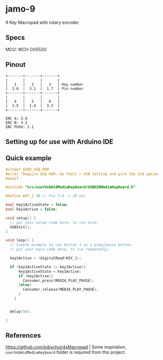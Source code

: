# jamo-9
9 Key Macropad with rotary encoder

## Specs

MCU: WCH CH552G

## Pinout

```
+-------+-------+-------+
|       |       |       |
|   1   |   2   |   3   | Key number
|  3.0  |  3.1  |  1.7  | Pin number
+-------+-------+-------+
|       |       |       |
|   4   |   5   |   6   |
|  1.5  |  1.4  |  3.2  |
+-------+-------+-------+

ENC A: 3.4
ENC B: 3.3
ENC PUSH: 1.1
```

## Setting up for use with Arduino IDE



## Quick example

```c
#ifndef USER_USB_RAM
#error "Require USB RAM. Go Tools > USB Setting and pick the 2nd option in the dropdown list"
#endif

#include "src/userUsbHidMediaKeyboard/USBHIDMediaKeyboard.h"

#define KEY_1 30 // Pin 3.0 -> 30 etc

bool key1ActiveState = false;
bool key1Active = false;

void setup() {
  // put your setup code here, to run once:
  USBInit();
}

void loop() {
  // Simple example to use button 1 as a play/pause button.
  // put your main code here, to run repeatedly:

  key1Active = !digitalRead(KEY_1);

  if (key1ActiveState != key1Active){
      key1ActiveState = key1Active;
      if (key1Active){
        Consumer_press(MEDIA_PLAY_PAUSE);
      }else{
        Consumer_release(MEDIA_PLAY_PAUSE);
      }
    }


  delay(50);

}

```


## References

https://github.com/tobychui/4xMacropad | Some inspiration, `userUsbHidMediaKeyboard` folder is required from this project.

